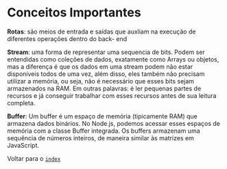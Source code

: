 # Conceitos Importantes

**Rotas**: são meios de entrada e saídas que auxliam na execução de diferentes operações dentro do back- end

**Stream**: uma forma de representar uma sequencia de bits. Podem ser entendidas como coleções de dados, exatamente como Arrays ou objetos, mas a diferença é que os dados em uma stream podem não estar disponíveis todos de uma vez, além disso, eles também não precisam utilizar a memória, ou seja, não é necessário que esses bits sejam armazenados na RAM. Em outras palavras: é ler pequenas partes de recursos e já conseguir trabalhar com esses recursos antes de sua leitura completa.

**Buffer**: Um buffer é um espaço de memória (tipicamente RAM) que armazena dados binários. No Node.js, podemos acessar esses espaços de memória com a classe Buffer integrada. Os buffers armazenam uma sequência de números inteiros, de maneira similar às matrizes em JavaScript.

Voltar para o [`index`](./index.md)
